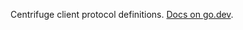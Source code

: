 Centrifuge client protocol definitions. [Docs on go.dev](https://pkg.go.dev/github.com/centrifugal/protocol).
